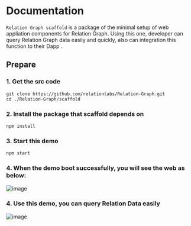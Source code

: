 # Documentation  

`Relation Graph scaffold` is a package of the minimal setup of web appliation components for Relation Graph. Using this one, developer can query Relation Graph data easily and quickly, also can integration this function to their Dapp .

## Prepare

### 1. Get the src code 
```shell
git clone https://github.com/relationlabs/Relation-Graph.git
cd ./Relation-Graph/scaffold
```

### 2. Install the package that scaffold depends on
```shell
npm install
```

### 3. Start this demo
```shell
npm start
```

### 4. When the demo boot successfully, you will see the web as below:

![image](https://user-images.githubusercontent.com/91399393/190834649-2f9c1e00-b43d-4a90-83f4-84b2cc523c1b.png)

### 4. Use this demo, you can query Relation Data easily

![image](https://user-images.githubusercontent.com/91399393/190834789-0ed7fa83-0f6b-45af-945c-274d2f881059.png)
